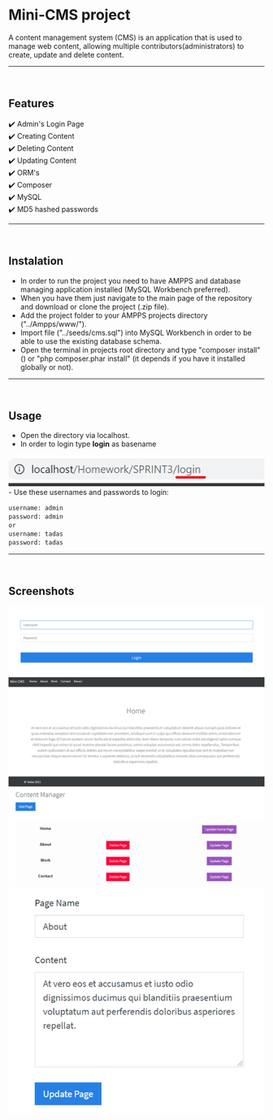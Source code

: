 # Mini-CMS project

A content management system (CMS) is an application that is used to manage web content, allowing multiple contributors(administrators) to create, update and delete content.
___
<br>

## Features

 :heavy_check_mark: Admin's Login Page <br>
 :heavy_check_mark: Creating Content <br>
 :heavy_check_mark: Deleting Content <br>
 :heavy_check_mark: Updating Content <br> 
 :heavy_check_mark: ORM's <br> 
 :heavy_check_mark: Composer <br> 
 :heavy_check_mark: MySQL <br> 
 :heavy_check_mark: MD5 hashed passwords <br> 
 ___
<br>

## Instalation

- In order to run the project you need to have AMPPS and database managing application installed (MySQL Workbench preferred).
- When you have them just navigate to the main page of the repository and download or clone the project (.zip file).
- Add the project folder to your AMPPS projects directory ("../Ampps/www/"). 
- Import file ("../seeds/cms.sql") into MySQL Workbench in order to be able to use the existing database schema.
- Open the terminal in projects root directory and type "composer install" () or "php composer.phar install" (it depends if you have it installed globally or not).
___
<br>

## Usage

- Open the directory via localhost.
- In order to login type **login** as basename <br>
<img src="inc/screenshots/to_login.png">
</br>
- Use these usernames and passwords to login:

```bash
username: admin
password: admin
or
username: tadas
password: tadas
```
___
</br>

## Screenshots
<div>
<img src="inc/screenshots/login.png">
<br>
<img src="inc/screenshots/base.png">
<br>
<img src="inc/screenshots/cont_man.png">
<br>
<img src="inc/screenshots/update.png">
</div>
